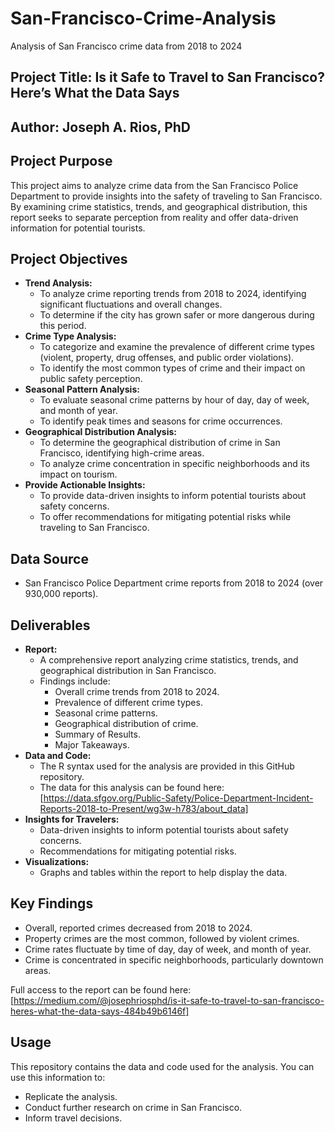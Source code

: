 # San-Francisco-Crime-Analysis
Analysis of San Francisco crime data from 2018 to 2024

## Project Title: Is it Safe to Travel to San Francisco? Here’s What the Data Says

## Author: Joseph A. Rios, PhD

## Project Purpose

This project aims to analyze crime data from the San Francisco Police Department to provide insights into the safety of traveling to San Francisco. By examining crime statistics, trends, and geographical distribution, this report seeks to separate perception from reality and offer data-driven information for potential tourists.

## Project Objectives

* **Trend Analysis:**
    * To analyze crime reporting trends from 2018 to 2024, identifying significant fluctuations and overall changes.
    * To determine if the city has grown safer or more dangerous during this period.
* **Crime Type Analysis:**
    * To categorize and examine the prevalence of different crime types (violent, property, drug offenses, and public order violations).
    * To identify the most common types of crime and their impact on public safety perception.
* **Seasonal Pattern Analysis:**
    * To evaluate seasonal crime patterns by hour of day, day of week, and month of year.
    * To identify peak times and seasons for crime occurrences.
* **Geographical Distribution Analysis:**
    * To determine the geographical distribution of crime in San Francisco, identifying high-crime areas.
    * To analyze crime concentration in specific neighborhoods and its impact on tourism.
* **Provide Actionable Insights:**
    * To provide data-driven insights to inform potential tourists about safety concerns.
    * To offer recommendations for mitigating potential risks while traveling to San Francisco.

## Data Source

* San Francisco Police Department crime reports from 2018 to 2024 (over 930,000 reports).

## Deliverables

* **Report:**
    * A comprehensive report analyzing crime statistics, trends, and geographical distribution in San Francisco.
    * Findings include:
        * Overall crime trends from 2018 to 2024.
        * Prevalence of different crime types.
        * Seasonal crime patterns.
        * Geographical distribution of crime.
        * Summary of Results.
        * Major Takeaways.
* **Data and Code:**
    * The R syntax used for the analysis are provided in this GitHub repository.
    * The data for this analysis can be found here: [https://data.sfgov.org/Public-Safety/Police-Department-Incident-Reports-2018-to-Present/wg3w-h783/about_data]
* **Insights for Travelers:**
    * Data-driven insights to inform potential tourists about safety concerns.
    * Recommendations for mitigating potential risks.
* **Visualizations:**
    * Graphs and tables within the report to help display the data.

## Key Findings

* Overall, reported crimes decreased from 2018 to 2024.
* Property crimes are the most common, followed by violent crimes.
* Crime rates fluctuate by time of day, day of week, and month of year.
* Crime is concentrated in specific neighborhoods, particularly downtown areas.

Full access to the report can be found here: [https://medium.com/@josephriosphd/is-it-safe-to-travel-to-san-francisco-heres-what-the-data-says-484b49b6146f]

## Usage

This repository contains the data and code used for the analysis. You can use this information to:

* Replicate the analysis.
* Conduct further research on crime in San Francisco.
* Inform travel decisions.


